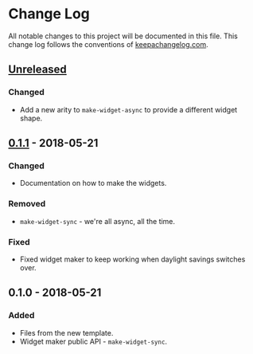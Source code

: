 # Change Log
All notable changes to this project will be documented in this file. This change log follows the conventions of [keepachangelog.com](http://keepachangelog.com/).

## [Unreleased]
### Changed
- Add a new arity to `make-widget-async` to provide a different widget shape.

## [0.1.1] - 2018-05-21
### Changed
- Documentation on how to make the widgets.

### Removed
- `make-widget-sync` - we're all async, all the time.

### Fixed
- Fixed widget maker to keep working when daylight savings switches over.

## 0.1.0 - 2018-05-21
### Added
- Files from the new template.
- Widget maker public API - `make-widget-sync`.

[Unreleased]: https://github.com/your-name/tictactoe/compare/0.1.1...HEAD
[0.1.1]: https://github.com/your-name/tictactoe/compare/0.1.0...0.1.1
